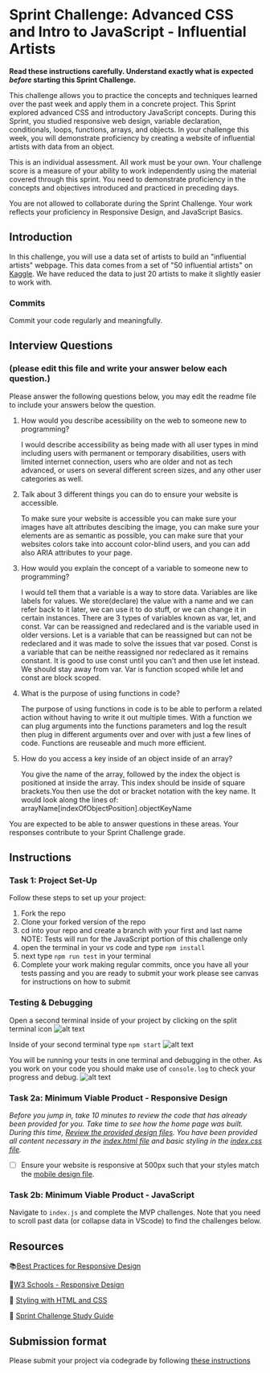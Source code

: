 # Sprint Challenge: Advanced CSS and Intro to JavaScript - Influential Artists

**Read these instructions carefully. Understand exactly what is expected _before_ starting this Sprint Challenge.**

This challenge allows you to practice the concepts and techniques learned over the past week and apply them in a concrete project. This Sprint explored advanced CSS and introductory JavaScript concepts. During this Sprint, you studied responsive web design, variable declaration, conditionals, loops, functions, arrays, and objects. In your challenge this week, you will demonstrate proficiency by creating a website of influential artists with data from an object.

This is an individual assessment. All work must be your own. Your challenge score is a measure of your ability to work independently using the material covered through this sprint. You need to demonstrate proficiency in the concepts and objectives introduced and practiced in preceding days.

You are not allowed to collaborate during the Sprint Challenge. Your work reflects your proficiency in Responsive Design, and JavaScript Basics.


## Introduction

In this challenge, you will use a data set of artists to build an "influential artists" webpage. This data comes from a set of "50 influential artists" on [Kaggle](https://www.kaggle.com/ikarus777/best-artworks-of-all-time). We have reduced the data to just 20 artists to make it slightly easier to work with.

### Commits

Commit your code regularly and meaningfully. 

## Interview Questions
### (please edit this file and write your answer below each question.)

Please answer the following questions below, you may edit the readme file to include your answers below the question.

1. How would you describe acessibility on the web to someone new to programming?
    
    I would describe accessibility as being made with all user types in mind including users with permanent or temporary disabilities, users with limited internet connection, users who are older and not as tech advanced, or users on several different screen sizes, and any other user categories as well.

2. Talk about 3 different things you can do to ensure your website is accessible. 

    To make sure your website is accessible you can make sure your images have alt attributes descibing the image, you can make sure your elements are as semantic as possible, you can make sure that your websites colors take into account color-blind users, and you can add also ARIA attributes to your page.

3. How would you explain the concept of a variable to someone new to programming?

    I would tell them that a variable is a way to store data. Variables are like labels for values. We store(declare) the value with a name and we can refer back to it later, we can use it to do stuff, or we can change it in certain instances. There are 3 types of variables known as var, let, and const. Var can be reassigned and redeclared and is the variable used in older versions. Let is a variable that can be reassigned but can not be redeclared and it was made to solve the issues that var posed. Const is a variable that can be neithe reassigned nor redeclared as it remains constant. It is good to use const until you can't and then use let instead. We should stay away from var. Var is function scoped while let and const are block scoped.

4. What is the purpose of using functions in code?

    The purpose of using functions in code is to be able to perform a related action without having to write it out multiple times. With a function we can plug arguments into the functions parameters and log the result then plug in different arguments over and over with just a few lines of code. Functions are reuseable and much more efficient.
    

5. How do you access a key inside of an object inside of an array?

    You give the name of the array, followed by the index the object is positioned at inside the array. This index should be inside of square brackets.You then use the dot or bracket notation with the key name. It would look along the lines of:
    arrayName[indexOfObjectPosition].objectKeyName

You are expected to be able to answer questions in these areas. Your responses contribute to your Sprint Challenge grade. 

## Instructions

### Task 1: Project Set-Up

Follow these steps to set up your project:

1. Fork the repo
2. Clone your forked version of the repo
3. cd into your repo and create a branch with your first and last name
NOTE: Tests will run for the JavaScript portion of this challenge only
4. open the terminal in your vs code and type `npm install`
5. next type `npm run test` in your terminal
6. Complete your work making regular commits, once you have all your tests passing and you are ready to submit your work please see canvas for instructions on how to submit

### Testing & Debugging

Open a second terminal inside of your project by clicking on the split terminal icon
![alt text](assets/split_terminal.png "Split Terminal")

Inside of your second terminal type `npm start` 
![alt text](assets/npm_start.png "type npm start")

You will be running your tests in one terminal and debugging in the other. As you work on your code you should make use of `console.log` to check your progress and debug.
![alt text](assets/tests_debug_terminal_final.png "your terminal should look like this")

### Task 2a:  Minimum Viable Product - Responsive Design

*Before you jump in, take 10 minutes to review the code that has already been provided for you. Take time to see how the home page was built. During this time, [Review the provided design files](design/). You have been provided all content necessary in the [index.html file](index.html) and basic styling in the [index.css file](css/index.css).*

* [ ] Ensure your website is responsive at 500px such that your styles match the [mobile design file](design/Mobile.png).

### Task 2b: Minimum Viable Product - JavaScript

Navigate to `index.js` and complete the MVP challenges. Note that you need to scroll past data (or collapse data in VScode) to find the challenges below.



## Resources

📚[Best Practices for Responsive Design](https://www.browserstack.com/guide/responsive-design-breakpoints)

🤝[W3 Schools - Responsive Design](https://www.w3schools.com/html/html_responsive.asp)

👀 [Styling with HTML and CSS](https://www.w3schools.com/html/html_css.asp)

🦄 [Sprint Challenge Study Guide](https://www.notion.so/lambdaschool/Unit-1-Sprint-2-Study-Guide-16f656025c8744458addb068e6348101)


## Submission format

Please submit your project via codegrade by following [these instructions](https://www.notion.so/lambdaschool/Submitting-an-assignment-via-Code-Grade-A-Step-by-Step-Walkthrough-07bd65f5f8364e709ecb5064735ce374)


